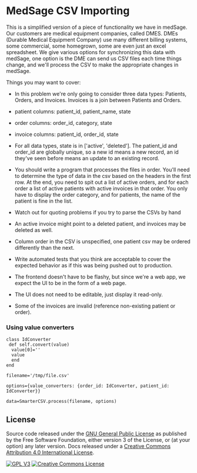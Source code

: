 # MedSage CSV Importing

This is a simplified version of a piece of functionality we have in medSage. Our customers are medical equipment companies, called DMES. DMEs (Durable Medical Equipment Company) use many different billing systems, some commercial, some homegrown, some are even just an excel spreadsheet. We give various options for synchronizing this data with medSage, one option is the DME can send us CSV files each time things change, and we'll process the CSV to make the appropriate changes in medSage.

Things you may want to cover:

* In this problem we're only going to consider three data types: Patients, Orders, and Invoices. Invoices is a join between Patients and Orders.

* patient columns: patient_id, patient_name, state

* order columns: order_id, category, state

* invoice columns: patient_id, order_id, state

* For all data types, state is in ['active', 'deleted']. The patient_id and order_id are globally unique, so a new id means a new record, an id they've seen before means an update to an existing record.

* You should write a program that processes the files in order. You'll need to determine the type of data in the csv based on the headers in the first row. At the end, you need to spit out a list of active orders, and for each order a list of active patients with active invoices in that order. You only have to display the order category, and for patients, the name of the patient is fine in the list.

* Watch out for quoting problems if you try to parse the CSVs by hand

* An active invoice might point to a deleted patient, and invoices may be deleted as well.

* Column order in the CSV is unspecified, one patient csv may be ordered differently than the next.

* Write automated tests that you think are acceptable to cover the expected behavior as if this was being pushed out to production.

* The frontend doesn't have to be flashy, but since we're a web app, we expect the UI to be in the form of a web page.

* The UI does not need to be editable, just display it read-only.

* Some of the invoices are invalid (reference non-existing patient or order).


### Using value converters

```
class IdConverter
 def self.convert(value)
  value[0]=''
  value
  end
end

filename='/tmp/file.csv'

options={value_converters: {order_id: IdConverter, patient_id: IdConverter}}

data=SmarterCSV.process(filename, options)
```

## License

Source code released under the [GNU General Public License](http://www.gnu.org/licenses/gpl-3.0.html) as published by the Free Software Foundation, either version 3 of the License, or (at your option) any later version. Docs released under a [Creative Commons Attribution 4.0 International License](http://creativecommons.org/licenses/by/4.0/).

[![GPL V3](http://www.gnu.org/graphics/gplv3-88x31.png)](http://www.gnu.org/licenses/gpl-3.0.html) [![Creative Commons License](https://i.creativecommons.org/l/by/4.0/88x31.png)](http://creativecommons.org/licenses/by/4.0/)
